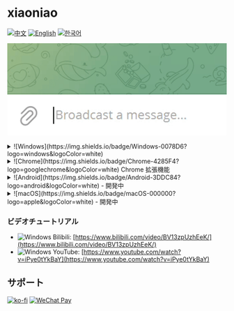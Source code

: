# xiaoniao

[![中文](https://img.shields.io/badge/lang-中文-red)](README_ZH.md)
[![English](https://img.shields.io/badge/lang-English-blue)](README.md)
[![한국어](https://img.shields.io/badge/lang-한국어-green)](README_KR.md)

![Demo](windows/assets/demo.gif)

<details>
<summary>![Windows](https://img.shields.io/badge/Windows-0078D6?logo=windows&logoColor=white)</summary>

## クイックスタート

### 1. APIキーの設定

- メインメニューから「API設定」を選択
- APIキーを入力（OpenAI、Anthropicなど）
- システムが自動的にプロバイダーを識別

### 2. モデル選択

- API設定後、「モデル選択」を選択
- リストから適切なAIモデルを選択

### 3. ホットキー設定（オプション）

- メインメニューから「ホットキー設定」を選択
- 監視切替とプロンプト切替のホットキーを設定

### 4. 使用開始

- Ctrl+X で切り取りまたは Ctrl+C でコピーして翻訳を起動
- プログラムが自動的にクリップボードを置換
- Ctrl+V で翻訳結果を貼り付け

## ダウンロード

[xiaoniao.exe](https://github.com/kaminoguo/xiaoniao/releases/latest) - Windows 10/11 (64-bit)

## アップデート方法

1. 古い xiaoniao.exe を削除
2. 新しい xiaoniao.exe をダウンロード
3. 設定ファイルは自動保存され、失われません

</details>

<details>
<summary>![Chrome](https://img.shields.io/badge/Chrome-4285F4?logo=googlechrome&logoColor=white) Chrome 拡張機能</summary>

![Demo 1](chrome/assets/demo1.png)
![Demo 2](chrome/assets/demo2.png)
![Demo 3](chrome/assets/demo3.png)

## クイックスタート

### 1. 拡張機能をインストール

- Chrome ウェブストアからインストール（近日公開）
- または手動読み込み：`chrome://extensions` を開く、デベロッパーモードを有効化、`chrome/` フォルダを読み込む

### 2. 翻訳モードを設定

- ポップアップから翻訳モードを選択
- Built-in AI：無料、プライベート、デバイス上で動作（Gemini Nano）
- Gemini API：高精度のためにAPIキーを入力
- 無料お試し：提供されたギフトキーを使用（制限あり）

### 3. 翻訳スタイルを設定（オプション）

- ポップアップで「翻訳スタイル」をクリック
- プリセットから選択またはカスタムスタイルを作成
- 例：「カジュアルな日本語で顔文字を使って翻訳」

### 4. 使用開始

- 任意のテキストをコピー（Ctrl+C）
- 拡張機能が自動翻訳して自動貼り付け

## ダウンロード

Chrome ウェブストア：近日公開 | [ソースコード](https://github.com/kaminoguo/xiaoniao/tree/main/chrome)

## ブラウザ要件

Chrome 127+（Built-in AI モード用）

</details>

<details>
<summary>![Android](https://img.shields.io/badge/Android-3DDC84?logo=android&logoColor=white) - 開発中</summary>

更新をお待ちください！

</details>

<details>
<summary>![macOS](https://img.shields.io/badge/macOS-000000?logo=apple&logoColor=white) - 開発中</summary>

更新をお待ちください！

</details>

### ビデオチュートリアル

- ![Windows](https://img.shields.io/badge/Windows-0078D4?logo=windows&logoColor=white) Bilibili: [https://www.bilibili.com/video/BV13zpUzhEeK/](https://www.bilibili.com/video/BV13zpUzhEeK/)
- ![Windows](https://img.shields.io/badge/Windows-0078D4?logo=windows&logoColor=white) YouTube: [https://www.youtube.com/watch?v=iPye0tYkBaY](https://www.youtube.com/watch?v=iPye0tYkBaY)

## サポート

[![ko-fi](https://ko-fi.com/img/githubbutton_sm.svg)](https://ko-fi.com/gogogod)
[![WeChat Pay](https://img.shields.io/badge/WeChat-Pay-09B83E?logo=wechat)](windows/assets/wechat-pay.jpg)
